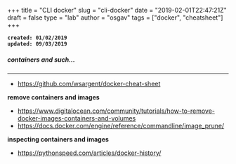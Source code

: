 
+++
title = "CLI docker"
slug = "cli-docker"
date = "2019-02-01T22:47:21Z"
draft = false
type = "lab"
author = "osgav"
tags = ["docker", "cheatsheet"]
+++

**`created: 01/02/2019`**<br />
**`updated: 09/03/2019`**

##### containers and such...

---

- https://github.com/wsargent/docker-cheat-sheet


**remove containers and images** 

- https://www.digitalocean.com/community/tutorials/how-to-remove-docker-images-containers-and-volumes
- https://docs.docker.com/engine/reference/commandline/image_prune/


**inspecting containers and images**

- https://pythonspeed.com/articles/docker-history/